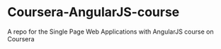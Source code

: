 # Coursera-AngularJS-course
A repo for the Single Page Web Applications with AngularJS course on Coursera
